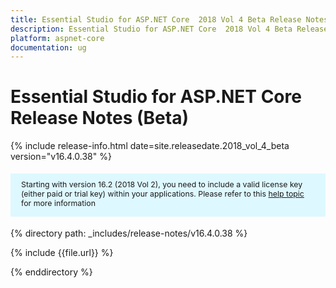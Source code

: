 ```yaml
---
title: Essential Studio for ASP.NET Core  2018 Vol 4 Beta Release Notes  
description: Essential Studio for ASP.NET Core  2018 Vol 4 Beta Release Notes  
platform: aspnet-core
documentation: ug
---
```


# Essential Studio for ASP.NET Core  Release Notes (Beta) 

{% include release-info.html date=site.releasedate.2018_vol_4_beta  version="v16.4.0.38" %} 

<style>
#license {
    font-size: .88em!important;
margin-top: 1.5em;     margin-bottom: 1.5em;
    background-color: #def8ff;
    padding: 10px 17px 14px;
}
</style>

<div id="license">
Starting with version 16.2 (2018 Vol 2), you need to include a valid license key (either paid or trial key) within your applications. 
Please refer to this <a href="/common/essential-studio/licensing/license-key">help topic</a> for more information 
</div>


{% directory path: _includes/release-notes/v16.4.0.38 %}

{% include {{file.url}} %}

{% enddirectory %}